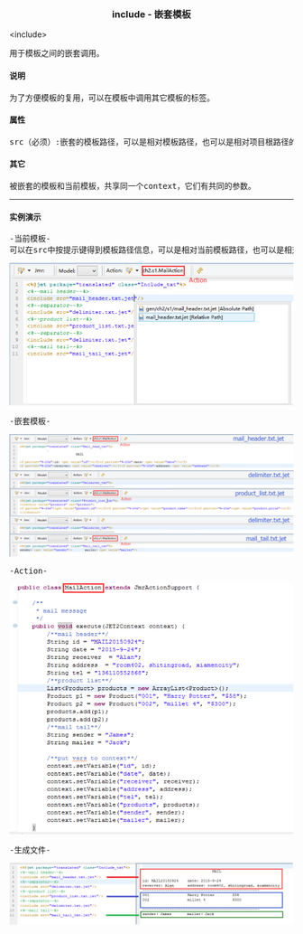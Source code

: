### <div align="center">include - 嵌套模板</div> ###

&lt;include&gt;
<pre>
用于模板之间的嵌套调用。
</pre>

#### 说明 ####

<pre>
为了方便模板的复用，可以在模板中调用其它模板的标签。
</pre>

#### 属性 ####

<pre>
src（必须）:嵌套的模板路径，可以是相对模板路径，也可以是相对项目根路径的路径。
</pre>

#### 其它 ####

<pre>
被嵌套的模板和当前模板，共享同一个context，它们有共同的参数。
</pre>

----------

#### 实例演示 ####

<pre>
-当前模板-
可以在src中按提示键得到模板路径信息，可以是相对当前模板路径，也可以是相对项目根路径。
</pre>
![](image/include_main.png)

<pre>
-嵌套模板-
</pre>
![](image/include_mail_template.png)

<pre>
-Action-
</pre>
![](image/include_mail_action.png)

<pre>
-生成文件-
</pre>
![](image/include_mail_result.png)
